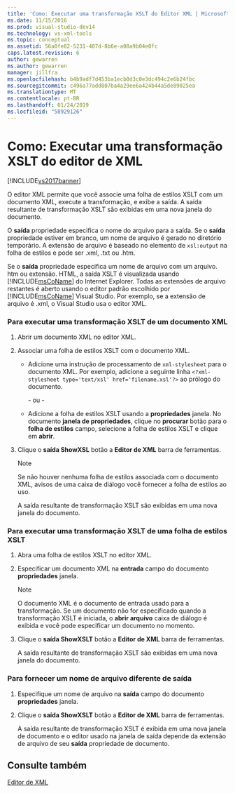 ```yaml
---
title: 'Como: Executar uma transformação XSLT do Editor XML | Microsoft Docs'
ms.date: 11/15/2016
ms.prod: visual-studio-dev14
ms.technology: vs-xml-tools
ms.topic: conceptual
ms.assetid: 56a0fe82-5231-487d-8b6e-a08a9b04e0fc
caps.latest.revision: 6
author: gewarren
ms.author: gewarren
manager: jillfra
ms.openlocfilehash: b4b9adf7d453ba1ecb0d3c0e3dc494c2e6b24fbc
ms.sourcegitcommit: c496a77add807ba4a29ee6a424b44a5de89025ea
ms.translationtype: MT
ms.contentlocale: pt-BR
ms.lasthandoff: 01/24/2019
ms.locfileid: "58929126"
---
```

# <a name="how-to-execute-an-xslt-transformation-from-the-xml-editor"></a>Como: Executar uma transformação XSLT do editor de XML
[!INCLUDE[vs2017banner](../includes/vs2017banner.md)]

  
O editor XML permite que você associe uma folha de estilos XSLT com um documento XML, execute a transformação, e exibe a saída. A saída resultante de transformação XSLT são exibidas em uma nova janela do documento.  
  
 O **saída** propriedade especifica o nome do arquivo para a saída. Se o **saída** propriedade estiver em branco, um nome de arquivo é gerado no diretório temporário. A extensão de arquivo é baseado no elemento de `xsl:output` na folha de estilos e pode ser .xml, .txt ou .htm.  
  
 Se o **saída** propriedade especifica um nome de arquivo com um arquivo. htm ou extensão. HTML, a saída XSLT é visualizada usando [!INCLUDE[msCoName](../includes/msconame-md.md)] do Internet Explorer. Todas as extensões de arquivo restantes é aberto usando o editor padrão escolhido por [!INCLUDE[msCoName](../includes/msconame-md.md)] Visual Studio. Por exemplo, se a extensão de arquivo é .xml, o Visual Studio usa o editor XML.  
  
### <a name="to-execute-an-xslt-transformation-from-an-xml-document"></a>Para executar uma transformação XSLT de um documento XML  
  
1.  Abrir um documento XML no editor XML.  
  
2.  Associar uma folha de estilos XSLT com o documento XML.  
  
    -   Adicione uma instrução de processamento de `xml-stylesheet` para o documento XML. Por exemplo, adicione a seguinte linha `<?xml-stylesheet type='text/xsl' href='filename.xsl'?>` ao prólogo do documento.  
  
         - ou -  
  
    -   Adicione a folha de estilos XSLT usando a **propriedades** janela. No documento **janela de propriedades**, clique no **procurar** botão para o **folha de estilos** campo, selecione a folha de estilos XSLT e clique em **abrir**.  
  
3.  Clique o **saída ShowXSL** botão a **Editor de XML** barra de ferramentas.  
  
    > [!NOTE]
    >  Se não houver nenhuma folha de estilos associada com o documento XML, avisos de uma caixa de diálogo você fornecer a folha de estilos ao uso.  
    >   
    >  A saída resultante de transformação XSLT são exibidas em uma nova janela do documento.  
  
### <a name="to-execute-an-xslt-transformation-from-an-xslt-style-sheet"></a>Para executar uma transformação XSLT de uma folha de estilos XSLT  
  
1.  Abra uma folha de estilos XSLT no editor XML.  
  
2.  Especificar um documento XML na **entrada** campo do documento **propriedades** janela.  
  
    > [!NOTE]
    >  O documento XML é o documento de entrada usado para a transformação. Se um documento não for especificado quando a transformação XSLT é iniciada, o **abrir arquivo** caixa de diálogo é exibida e você pode especificar um documento no momento.  
  
3.  Clique o **saída ShowXSLT** botão a **Editor de XML** barra de ferramentas.  
  
     A saída resultante de transformação XSLT são exibidas em uma nova janela do documento.  
  
### <a name="to-provide-a-different-output-file-name"></a>Para fornecer um nome de arquivo diferente de saída  
  
1.  Especifique um nome de arquivo na **saída** campo do documento **propriedades** janela.  
  
2.  Clique o **saída ShowXSLT** botão a **Editor de XML** barra de ferramentas.  
  
     A saída resultante de transformação XSLT é exibida em uma nova janela de documento e o editor usado na janela de saída depende da extensão de arquivo de seu **saída** propriedade de documento.  
  
## <a name="see-also"></a>Consulte também  
 [Editor de XML](../xml-tools/xml-editor.md)
